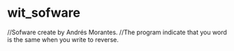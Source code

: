 # wit_sofware
//Sofware create by Andrés Morantes.
//The program indicate that you word is the same when you write to reverse.
